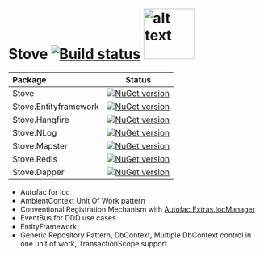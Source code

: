 #  Stove [![Build status](https://ci.appveyor.com/api/projects/status/wv4049ey7666vrq4?svg=true)](https://ci.appveyor.com/project/osoykan/stove-jo52k) <img src="https://raw.githubusercontent.com/osoykan/Stove/master/stove.png" alt="alt text" width="100" height="100">


 
 


|Package|Status|
|:------|:-----:|
|Stove|[![NuGet version](https://badge.fury.io/nu/Stove.svg)](https://badge.fury.io/nu/Stove)|
|Stove.Entityframework|[![NuGet version](https://badge.fury.io/nu/Stove.EntityFramework.svg)](https://badge.fury.io/nu/Stove.EntityFramework)|
|Stove.Hangfire|[![NuGet version](https://badge.fury.io/nu/Stove.Hangfire.svg)](https://badge.fury.io/nu/Stove.Hangfire)|
|Stove.NLog|[![NuGet version](https://badge.fury.io/nu/Stove.NLog.svg)](https://badge.fury.io/nu/Stove.NLog)|
|Stove.Mapster|[![NuGet version](https://badge.fury.io/nu/Stove.Mapster.svg)](https://badge.fury.io/nu/Stove.Mapster)|
|Stove.Redis|[![NuGet version](https://badge.fury.io/nu/Stove.Redis.svg)](https://badge.fury.io/nu/Stove.Redis)|
|Stove.Dapper|[![NuGet version](https://badge.fury.io/nu/Stove.Dapper.svg)](https://badge.fury.io/nu/Stove.Dapper)|

* Autofac for Ioc
* AmbientContext Unit Of Work pattern
* Conventional Registration Mechanism with [Autofac.Extras.IocManager](https://github.com/osoykan/Autofac.Extras.IocManager) 
* EventBus for DDD use cases
* EntityFramework
* Generic Repository Pattern, DbContext, Multiple DbContext control in one unit of work, TransactionScope support
